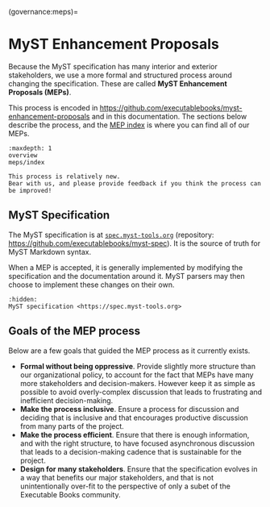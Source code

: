 (governance:meps)=
# MyST Enhancement Proposals

Because the MyST specification has many interior and exterior stakeholders, we use a more formal and structured process around changing the specification.
These are called **MyST Enhancement Proposals (MEPs)**.

This process is encoded in https://github.com/executablebooks/myst-enhancement-proposals and in this documentation.
The sections below describe the process, and the [MEP index](meps/index) is where you can find all of our MEPs.

```{toctree}
:maxdepth: 1
overview
meps/index
```

```{admonition} Work in progress!
This process is relatively new.
Bear with us, and please provide feedback if you think the process can be improved!
```

## MyST Specification

The MyST specification is at [`spec.myst-tools.org`](https://spec.myst-tools.org) (repository: https://github.com/executablebooks/myst-spec).
It is the source of truth for MyST Markdown syntax.

When a MEP is accepted, it is generally implemented by modifying the specification and the documentation around it.
MyST parsers may then choose to implement these changes on their own.

```{toctree}
:hidden:
MyST specification <https://spec.myst-tools.org>
```

## Goals of the MEP process

Below are a few goals that guided the MEP process as it currently exists.

- **Formal without being oppressive**. Provide slightly more structure than our organizational policy, to account for the fact that MEPs have many more stakeholders and decision-makers. However keep it as simple as possible to avoid overly-complex discussion that leads to frustrating and inefficient decision-making.
- **Make the process inclusive**. Ensure a process for discussion and deciding that is inclusive and that encourages productive discussion from many parts of the project.
- **Make the process efficient**. Ensure that there is enough information, and with the right structure, to have focused asynchronous discussion that leads to a decision-making cadence that is sustainable for the project.
- **Design for many stakeholders**. Ensure that the specification evolves in a way that benefits our major stakeholders, and that is not unintentionally over-fit to the perspective of only a subet of the Executable Books community.
